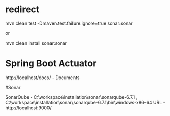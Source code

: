 # redirect


mvn clean test -Dmaven.test.failure.ignore=true sonar:sonar

or 

mvn clean install sonar:sonar



# Spring Boot Actuator


http://localhost/docs/   - Documents 




#Sonar

SonarQube - C:\workspace\installation\sonar\sonarqube-6.7.1 ,  C:\workspace\installation\sonar\sonarqube-6.7.1\bin\windows-x86-64
URL - http://localhost:9000/